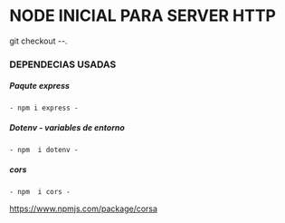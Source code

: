 # NODE INICIAL PARA SERVER HTTP

git checkout --.

### DEPENDECIAS USADAS

##### Paqute express

`- npm i express -`

##### Dotenv  - variables de entorno

`- npm  i dotenv -`

##### cors

`- npm  i cors -`

https://www.npmjs.com/package/corsa